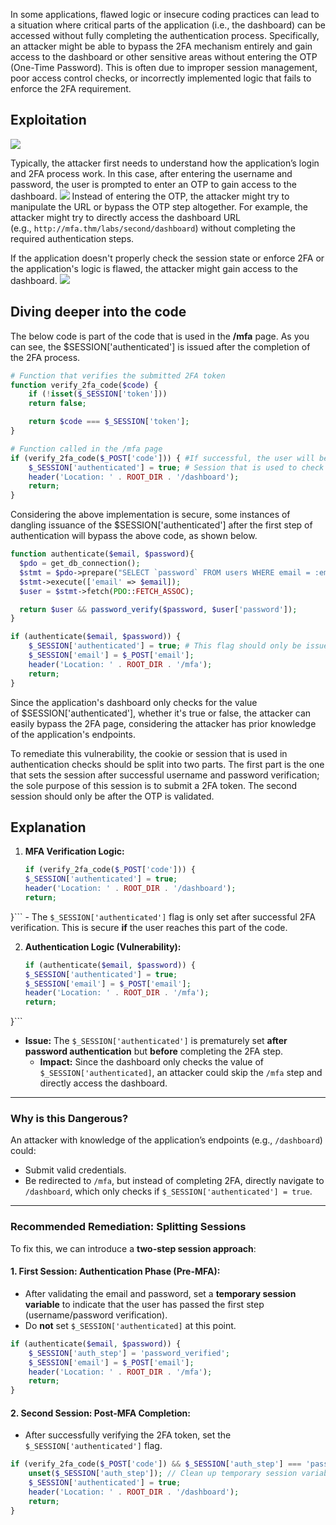 In some applications, flawed logic or insecure coding practices can lead to a situation where critical parts of the application (i.e., the dashboard) can be accessed without fully completing the authentication process. Specifically, an attacker might be able to bypass the 2FA mechanism entirely and gain access to the dashboard or other sensitive areas without entering the OTP (One-Time Password). This is often due to improper session management, poor access control checks, or incorrectly implemented logic that fails to enforce the 2FA requirement.

## Exploitation
![](Pasted%20image%2020241204173222.png)

Typically, the attacker first needs to understand how the application’s login and 2FA process work. In this case, after entering the username and password, the user is prompted to enter an OTP to gain access to the dashboard.
	![](Pasted%20image%2020241204173308.png)
Instead of entering the OTP, the attacker might try to manipulate the URL or bypass the OTP step altogether. For example, the attacker might try to directly access the dashboard URL (e.g., `http://mfa.thm/labs/second/dashboard`) without completing the required authentication steps.

If the application doesn't properly check the session state or enforce 2FA or the application's logic is flawed, the attacker might gain access to the dashboard.
	![](Pasted%20image%2020241204173521.png)

## Diving deeper into the code
The below code is part of the code that is used in the **/mfa** page. As you can see, the $SESSION['authenticated'] is issued after the completion of the 2FA process.

```php
# Function that verifies the submitted 2FA token
function verify_2fa_code($code) {
    if (!isset($_SESSION['token']))
    return false;

    return $code === $_SESSION['token'];
}

# Function called in the /mfa page
if (verify_2fa_code($_POST['code'])) { #If successful, the user will be redirected to the dashboard.
    $_SESSION['authenticated'] = true; # Session that is used to check if the user completed the 2FA
    header('Location: ' . ROOT_DIR . '/dashboard');
    return;
}
```

Considering the above implementation is secure, some instances of dangling issuance of the $SESSION['authenticated'] after the first step of authentication will bypass the above code, as shown below.
```php
function authenticate($email, $password){
  $pdo = get_db_connection();
  $stmt = $pdo->prepare("SELECT `password` FROM users WHERE email = :email");
  $stmt->execute(['email' => $email]);
  $user = $stmt->fetch(PDO::FETCH_ASSOC);

  return $user && password_verify($password, $user['password']);
}

if (authenticate($email, $password)) {
    $_SESSION['authenticated'] = true; # This flag should only be issued after the MFA completion
    $_SESSION['email'] = $_POST['email'];
    header('Location: ' . ROOT_DIR . '/mfa');
    return;
}
```

Since the application's dashboard only checks for the value of $SESSION['authenticated'], whether it's true or false, the attacker can easily bypass the 2FA page, considering the attacker has prior knowledge of the application's endpoints.

To remediate this vulnerability, the cookie or session that is used in authentication checks should be split into two parts. The first part is the one that sets the session after successful username and password verification; the sole purpose of this session is to submit a 2FA token. The second session should only be after the OTP is validated.

## Explanation
1. **MFA Verification Logic:**
	``` php
	if (verify_2fa_code($_POST['code'])) {
    $_SESSION['authenticated'] = true; 
    header('Location: ' . ROOT_DIR . '/dashboard');
    return;
}```
    - The `$_SESSION['authenticated']` flag is only set after successful 2FA verification. This is secure **if** the user reaches this part of the code.
    
2. **Authentication Logic (Vulnerability):**
    ```php
    if (authenticate($email, $password)) {
    $_SESSION['authenticated'] = true; 
    $_SESSION['email'] = $_POST['email'];
    header('Location: ' . ROOT_DIR . '/mfa');
    return;
}```
- **Issue:** The `$_SESSION['authenticated']` is prematurely set **after password authentication** but **before** completing the 2FA step.
    - **Impact:** Since the dashboard only checks the value of `$_SESSION['authenticated]`, an attacker could skip the `/mfa` step and directly access the dashboard.

---

### **Why is this Dangerous?**
An attacker with knowledge of the application’s endpoints (e.g., `/dashboard`) could:

- Submit valid credentials.
- Be redirected to `/mfa`, but instead of completing 2FA, directly navigate to `/dashboard`, which only checks if `$_SESSION['authenticated'] = true`.

---

### **Recommended Remediation: Splitting Sessions**
To fix this, we can introduce a **two-step session approach**:

#### 1. **First Session: Authentication Phase (Pre-MFA):**
- After validating the email and password, set a **temporary session variable** to indicate that the user has passed the first step (username/password verification).
- Do **not** set `$_SESSION['authenticated]` at this point.
```php
if (authenticate($email, $password)) {
    $_SESSION['auth_step'] = 'password_verified'; 
    $_SESSION['email'] = $_POST['email'];
    header('Location: ' . ROOT_DIR . '/mfa');
    return;
}
```

#### 2. **Second Session: Post-MFA Completion:**
- After successfully verifying the 2FA token, set the `$_SESSION['authenticated']` flag.
```php
if (verify_2fa_code($_POST['code']) && $_SESSION['auth_step'] === 'password_verified') {
    unset($_SESSION['auth_step']); // Clean up temporary session variable
    $_SESSION['authenticated'] = true;
    header('Location: ' . ROOT_DIR . '/dashboard');
    return;
}
```
